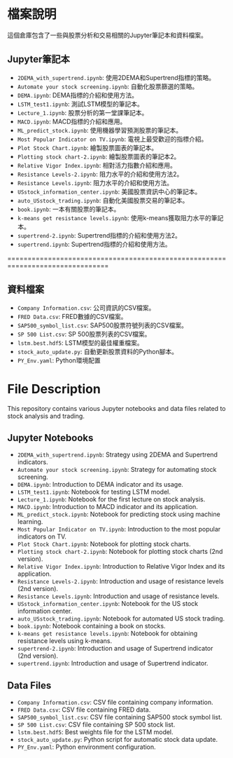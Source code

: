 # 檔案說明

這個倉庫包含了一些與股票分析和交易相關的Jupyter筆記本和資料檔案。

## Jupyter筆記本

- `2DEMA_with_supertrend.ipynb`: 使用2DEMA和Supertrend指標的策略。
- `Automate your stock screening.ipynb`: 自動化股票篩選的策略。
- `DEMA.ipynb`: DEMA指標的介紹和使用方法。
- `LSTM_test1.ipynb`: 測試LSTM模型的筆記本。
- `Lecture_1.ipynb`: 股票分析的第一堂課筆記本。
- `MACD.ipynb`: MACD指標的介紹和應用。
- `ML_predict_stock.ipynb`: 使用機器學習預測股票的筆記本。
- `Most Popular Indicator on TV.ipynb`: 電視上最受歡迎的指標介紹。
- `Plot Stock Chart.ipynb`: 繪製股票圖表的筆記本。
- `Plotting stock chart-2.ipynb`: 繪製股票圖表的筆記本2。
- `Relative Vigor Index.ipynb`: 相對活力指數介紹和應用。
- `Resistance Levels-2.ipynb`: 阻力水平的介紹和使用方法2。
- `Resistance Levels.ipynb`: 阻力水平的介紹和使用方法。
- `USstock_information_center.ipynb`: 美國股票資訊中心的筆記本。
- `auto_USstock_trading.ipynb`: 自動化美國股票交易的筆記本。
- `book.ipynb`: 一本有關股票的筆記本。
- `k-means get resistance levels.ipynb`: 使用k-means獲取阻力水平的筆記本。
- `supertrend-2.ipynb`: Supertrend指標的介紹和使用方法2。
- `supertrend.ipynb`: Supertrend指標的介紹和使用方法。

===============================================================================
## 資料檔案

- `Company Information.csv`: 公司資訊的CSV檔案。
- `FRED Data.csv`: FRED數據的CSV檔案。
- `SAP500_symbol_list.csv`: SAP500股票符號列表的CSV檔案。
- `SP 500 List.csv`: SP 500股票列表的CSV檔案。
- `lstm.best.hdf5`: LSTM模型的最佳權重檔案。
- `stock_auto_update.py`: 自動更新股票資料的Python腳本。
- `PY_Env.yaml`: Python環境配置


# File Description

This repository contains various Jupyter notebooks and data files related to stock analysis and trading.

## Jupyter Notebooks

- `2DEMA_with_supertrend.ipynb`: Strategy using 2DEMA and Supertrend indicators.
- `Automate your stock screening.ipynb`: Strategy for automating stock screening.
- `DEMA.ipynb`: Introduction to DEMA indicator and its usage.
- `LSTM_test1.ipynb`: Notebook for testing LSTM model.
- `Lecture_1.ipynb`: Notebook for the first lecture on stock analysis.
- `MACD.ipynb`: Introduction to MACD indicator and its application.
- `ML_predict_stock.ipynb`: Notebook for predicting stock using machine learning.
- `Most Popular Indicator on TV.ipynb`: Introduction to the most popular indicators on TV.
- `Plot Stock Chart.ipynb`: Notebook for plotting stock charts.
- `Plotting stock chart-2.ipynb`: Notebook for plotting stock charts (2nd version).
- `Relative Vigor Index.ipynb`: Introduction to Relative Vigor Index and its application.
- `Resistance Levels-2.ipynb`: Introduction and usage of resistance levels (2nd version).
- `Resistance Levels.ipynb`: Introduction and usage of resistance levels.
- `USstock_information_center.ipynb`: Notebook for the US stock information center.
- `auto_USstock_trading.ipynb`: Notebook for automated US stock trading.
- `book.ipynb`: Notebook containing a book on stocks.
- `k-means get resistance levels.ipynb`: Notebook for obtaining resistance levels using k-means.
- `supertrend-2.ipynb`: Introduction and usage of Supertrend indicator (2nd version).
- `supertrend.ipynb`: Introduction and usage of Supertrend indicator.

## Data Files

- `Company Information.csv`: CSV file containing company information.
- `FRED Data.csv`: CSV file containing FRED data.
- `SAP500_symbol_list.csv`: CSV file containing SAP500 stock symbol list.
- `SP 500 List.csv`: CSV file containing SP 500 stock list.
- `lstm.best.hdf5`: Best weights file for the LSTM model.
- `stock_auto_update.py`: Python script for automatic stock data update.
- `PY_Env.yaml`: Python environment configuration.
